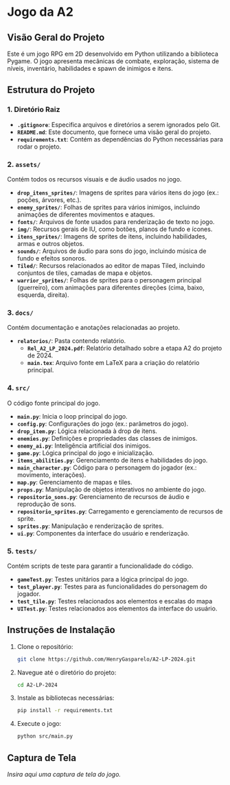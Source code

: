 # Jogo da A2

## Visão Geral do Projeto
Este é um jogo RPG em 2D desenvolvido em Python utilizando a biblioteca Pygame. O jogo apresenta mecânicas de combate, exploração, sistema de níveis, inventário, habilidades e spawn de inimigos e itens. 

## Estrutura do Projeto

### 1. **Diretório Raiz**
- **`.gitignore`**: Especifica arquivos e diretórios a serem ignorados pelo Git.
- **`README.md`**: Este documento, que fornece uma visão geral do projeto.
- **`requirements.txt`**: Contém as dependências do Python necessárias para rodar o projeto.

### 2. **`assets/`**
Contém todos os recursos visuais e de áudio usados no jogo.
- **`drop_itens_sprites/`**: Imagens de sprites para vários itens do jogo (ex.: poções, árvores, etc.).
- **`enemy_sprites/`**: Folhas de sprites para vários inimigos, incluindo animações de diferentes movimentos e ataques.
- **`fonts/`**: Arquivos de fonte usados para renderização de texto no jogo.
- **`img/`**: Recursos gerais de IU, como botões, planos de fundo e ícones.
- **`itens_sprites/`**: Imagens de sprites de itens, incluindo habilidades, armas e outros objetos.
- **`sounds/`**: Arquivos de áudio para sons do jogo, incluindo música de fundo e efeitos sonoros.
- **`Tiled/`**: Recursos relacionados ao editor de mapas Tiled, incluindo conjuntos de tiles, camadas de mapa e objetos.
- **`warrior_sprites/`**: Folhas de sprites para o personagem principal (guerreiro), com animações para diferentes direções (cima, baixo, esquerda, direita).

### 3. **`docs/`**
Contém documentação e anotações relacionadas ao projeto.

- **`relatorios/`**: Pasta contendo relatório.
  - **`Rel_A2_LP_2024.pdf`**: Relatório detalhado sobre a etapa A2 do projeto de 2024.
  - **`main.tex`**: Arquivo fonte em LaTeX para a criação do relatório principal.

### 4. **`src/`**
O código fonte principal do jogo.

- **`main.py`**: Inicia o loop principal do jogo.
- **`config.py`**: Configurações do jogo (ex.: parâmetros do jogo).
- **`drop_item.py`**: Lógica relacionada à drop de itens.
- **`enemies.py`**: Definições e propriedades das classes de inimigos.
- **`enemy_ai.py`**: Inteligência artificial dos inimigos.
- **`game.py`**: Lógica principal do jogo e inicialização.
- **`items_abilities.py`**: Gerenciamento de itens e habilidades do jogo.
- **`main_character.py`**: Código para o personagem do jogador (ex.: movimento, interações).
- **`map.py`**: Gerenciamento de mapas e tiles.
- **`props.py`**: Manipulação de objetos interativos no ambiente do jogo.
- **`repositorio_sons.py`**: Gerenciamento de recursos de áudio e reprodução de sons.
- **`repositorio_sprites.py`**: Carregamento e gerenciamento de recursos de sprite.
- **`sprites.py`**: Manipulação e renderização de sprites.
- **`ui.py`**: Componentes da interface do usuário e renderização.

### 5. **`tests/`**
Contém scripts de teste para garantir a funcionalidade do código.
- **`gameTest.py`**: Testes unitários para a lógica principal do jogo.
- **`test_player.py`**: Testes para as funcionalidades do personagem do jogador.
- **`test_tile.py`**: Testes relacionados aos elementos e escalas do mapa
- **`UITest.py`**: Testes relacionados aos elementos da interface do usuário.


## Instruções de Instalação
1. Clone o repositório:
   ```bash
   git clone https://github.com/HenryGasparelo/A2-LP-2024.git
   ```
2. Navegue até o diretório do projeto:
   ```bash
   cd A2-LP-2024
   ```
3. Instale as bibliotecas necessárias:
   ```bash
   pip install -r requirements.txt
   ```
4. Execute o jogo:
   ```bash
   python src/main.py
   ```

## Captura de Tela
*Insira aqui uma captura de tela do jogo.*
